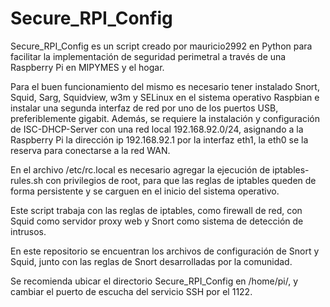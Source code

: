 # Secure_RPI_Config

Secure_RPI_Config es un script creado por mauricio2992 en Python para facilitar la implementación de seguridad perimetral a través de una Raspberry Pi en MIPYMES y el hogar.

Para el buen funcionamiento del mismo es necesario tener instalado Snort, Squid, Sarg, Squidview, w3m y SELinux en el sistema operativo Raspbian e instalar una segunda interfaz de red por uno de los puertos USB, preferiblemente gigabit. Además, se requiere la instalación y configuración de ISC-DHCP-Server con una red local 192.168.92.0/24, asignando a la Raspberry Pi la dirección ip 192.168.92.1 por la interfaz eth1, la eth0 se la reserva para conectarse a la red WAN.

En el archivo /etc/rc.local es necesario agregar la ejecución de iptables-rules.sh con privilegios de root, para que las reglas de iptables queden de forma persistente y se carguen en el inicio del sistema operativo. 

Este script trabaja con las reglas de iptables, como firewall de red, con Squid como servidor proxy web y Snort como sistema de detección de intrusos.

En este repositorio se encuentran los archivos de configuración de Snort y Squid, junto con las reglas de Snort desarrolladas por la comunidad.

Se recomienda ubicar el directorio Secure_RPI_Config en /home/pi/, y cambiar el puerto de escucha del servicio SSH por el 1122.
